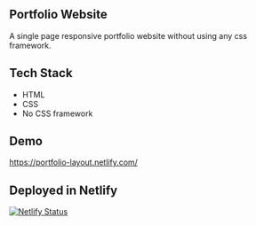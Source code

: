 ## Portfolio Website
A single page responsive portfolio website without using any css framework.

## Tech Stack
- HTML
- CSS
- No CSS framework

## Demo
https://portfolio-layout.netlify.com/

## Deployed in Netlify
[![Netlify Status](https://api.netlify.com/api/v1/badges/efe0c7e6-299e-4fd0-9650-2ba17d769e18/deploy-status)](https://app.netlify.com/sites/portfolio-layout/deploys)
